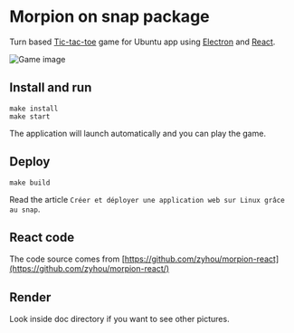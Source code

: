 # Morpion on snap package

Turn based [Tic-tac-toe](https://en.wikipedia.org/wiki/Tic-tac-toe) game for Ubuntu app using [Electron](https://electronjs.org/) and [React](https://github.com/facebook/react).

![Game image](https://raw.githubusercontent.com/zyhou/morpion-react/master/doc/video.gif)

## Install and run

```
make install
make start
```

The application will launch automatically and you can play the game.

## Deploy

```
make build
```

Read the article `Créer et déployer une application web sur Linux grâce au snap`.

## React code

The code source comes from [https://github.com/zyhou/morpion-react](https://github.com/zyhou/morpion-react/)

## Render

Look inside doc directory if you want to see other pictures.
